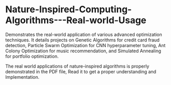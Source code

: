 # Nature-Inspired-Computing-Algorithms---Real-world-Usage
Demonstrates the real-world application of various advanced optimization techniques. It details projects on Genetic Algorithms for credit card fraud detection, Particle Swarm Optimization for CNN hyperparameter tuning, Ant Colony Optimization for music recommendation, and Simulated Annealing for portfolio optimization.


The real world applications of nature-inspired algorithms is properly demonstrated in the PDF file, Read it to get a proper understanding and Implementation.
